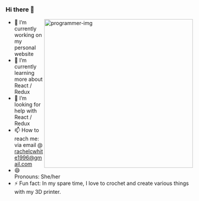 ### Hi there 👋

<img align="right" alt="programmer-img" src="https://user-images.githubusercontent.com/82971338/148281789-cba6c515-2d04-4b43-9183-c621f2c25e93.png" width="400"/>

- 🔭 I’m currently working on my personal website
- 🌱 I’m currently learning more about React / Redux
- 🤔 I’m looking for help with React / Redux
- 📫 How to reach me: via email @ rachelcwhite1996@gmail.com
- 😄 Pronouns: She/her
- ⚡ Fun fact: In my spare time, I love to crochet and create various things with my 3D printer.
